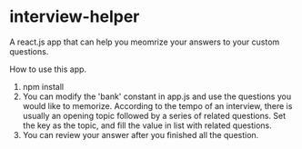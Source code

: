 # interview-helper
A react.js app that can help you meomrize your answers to your custom questions.

How to use this app.

1. npm install
2. You can modify the 'bank' constant in app.js and use the questions you would like to memorize.
  According to the tempo of an interview, there is usually an opening topic followed by a series 
  of related questions.  Set the key as the topic, and fill the value in list with related questions.
3. You can review your answer after you finished all the question.
